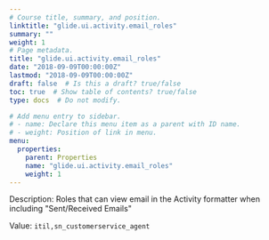 ```yaml
---
# Course title, summary, and position.
linktitle: "glide.ui.activity.email_roles"
summary: ""
weight: 1
# Page metadata.
title: "glide.ui.activity.email_roles"
date: "2018-09-09T00:00:00Z"
lastmod: "2018-09-09T00:00:00Z"
draft: false  # Is this a draft? true/false
toc: true  # Show table of contents? true/false
type: docs  # Do not modify.

# Add menu entry to sidebar.
# - name: Declare this menu item as a parent with ID name.
# - weight: Position of link in menu.
menu:
  properties:
    parent: Properties
    name: "glide.ui.activity.email_roles"
    weight: 1
---
```


Description: Roles that can view email in the Activity formatter when including "Sent/Received Emails"


Value: `itil,sn_customerservice_agent`